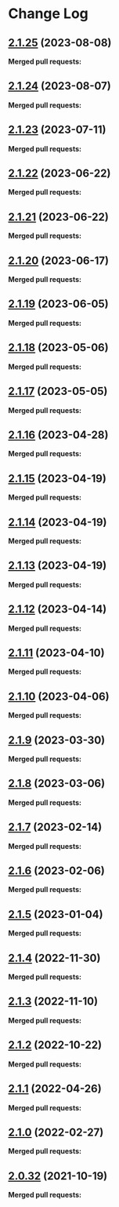 # Change Log

## [2.1.25](https://github.com/networknt/event-importer/tree/2.1.25) (2023-08-08)


**Merged pull requests:**




## [2.1.24](https://github.com/networknt/event-importer/tree/2.1.24) (2023-08-07)


**Merged pull requests:**




## [2.1.23](https://github.com/networknt/event-importer/tree/2.1.23) (2023-07-11)


**Merged pull requests:**




## [2.1.22](https://github.com/networknt/event-importer/tree/2.1.22) (2023-06-22)


**Merged pull requests:**




## [2.1.21](https://github.com/networknt/event-importer/tree/2.1.21) (2023-06-22)


**Merged pull requests:**




## [2.1.20](https://github.com/networknt/event-importer/tree/2.1.20) (2023-06-17)


**Merged pull requests:**


## [2.1.19](https://github.com/networknt/event-importer/tree/2.1.19) (2023-06-05)


**Merged pull requests:**




## [2.1.18](https://github.com/networknt/event-importer/tree/2.1.18) (2023-05-06)


**Merged pull requests:**




## [2.1.17](https://github.com/networknt/event-importer/tree/2.1.17) (2023-05-05)


**Merged pull requests:**


## [2.1.16](https://github.com/networknt/event-importer/tree/2.1.16) (2023-04-28)


**Merged pull requests:**




## [2.1.15](https://github.com/networknt/event-importer/tree/2.1.15) (2023-04-19)


**Merged pull requests:**


## [2.1.14](https://github.com/networknt/event-importer/tree/2.1.14) (2023-04-19)


**Merged pull requests:**




## [2.1.13](https://github.com/networknt/event-importer/tree/2.1.13) (2023-04-19)


**Merged pull requests:**


## [2.1.12](https://github.com/networknt/event-importer/tree/2.1.12) (2023-04-14)


**Merged pull requests:**




## [2.1.11](https://github.com/networknt/event-importer/tree/2.1.11) (2023-04-10)


**Merged pull requests:**


## [2.1.10](https://github.com/networknt/event-importer/tree/2.1.10) (2023-04-06)


**Merged pull requests:**


## [2.1.9](https://github.com/networknt/event-importer/tree/2.1.9) (2023-03-30)


**Merged pull requests:**




## [2.1.8](https://github.com/networknt/event-importer/tree/2.1.8) (2023-03-06)


**Merged pull requests:**


## [2.1.7](https://github.com/networknt/event-importer/tree/2.1.7) (2023-02-14)


**Merged pull requests:**




## [2.1.6](https://github.com/networknt/event-importer/tree/2.1.6) (2023-02-06)


**Merged pull requests:**


## [2.1.5](https://github.com/networknt/event-importer/tree/2.1.5) (2023-01-04)


**Merged pull requests:**


## [2.1.4](https://github.com/networknt/event-importer/tree/2.1.4) (2022-11-30)


**Merged pull requests:**


## [2.1.3](https://github.com/networknt/event-importer/tree/2.1.3) (2022-11-10)


**Merged pull requests:**


## [2.1.2](https://github.com/networknt/event-importer/tree/2.1.2) (2022-10-22)


**Merged pull requests:**


## [2.1.1](https://github.com/networknt/event-importer/tree/2.1.1) (2022-04-26)


**Merged pull requests:**


## [2.1.0](https://github.com/networknt/event-importer/tree/2.1.0) (2022-02-27)


**Merged pull requests:**


## [2.0.32](https://github.com/lightapi/event-importer/tree/2.0.32) (2021-10-19)


**Merged pull requests:**
